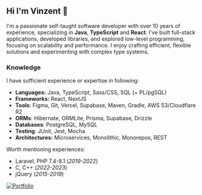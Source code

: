 ## Hi I'm Vinzent 👋
I'm a passionate self-taught software developer with over 10 years of experience, specializing in **Java**, **TypeScript** and **React**. I've built full-stack applications, developed libraries, and explored low-level programming, focusing on scalability and performance. I enjoy crafting efficient, flexible solutions and experimenting with complex type systems.

### Knowledge
I have sufficient experience or expertise in following:
- **Languages:** Java, TypeScript, Sass/CSS, SQL (+ PL/pgSQL)
- **Frameworks:** React, NextJS
- **Tools**: Figma, Git, Vercel, Supabase, Maven, Gradle, AWS S3/Cloudflare R2
- **ORMs**: Hibernate, ORMLite, Prisma, Supabase, Drizzle
- **Databases**: PostgreSQL, MySQL
- **Testing**: JUnit, Jest, Mocha
- **Architectures:** Microservices, Monolithic, Monorepos, REST

Worth mentioning experiences:
- Laravel, PHP 7.4-8.1 (_2019-2022_)
- C, C++ (_2022-2023_)
- jQuery (_2015-2019_)

[![Portfolio](https://img.shields.io/badge/My_Portfolio-8A2BE2)](https://aparx.dev)
